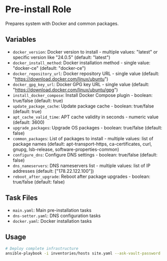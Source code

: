 # Pre-install Role

Prepares system with Docker and common packages.

## Variables

- `docker_version`: Docker version to install - multiple values: "latest" or specific version like "24.0.5" (default: "latest")
- `docker_install_method`: Docker installation method - single value: "docker-ce" (default: "docker-ce")
- `docker_repository_url`: Docker repository URL - single value (default: "https://download.docker.com/linux/ubuntu")
- `docker_gpg_key_url`: Docker GPG key URL - single value (default: "https://download.docker.com/linux/ubuntu/gpg")
- `install_docker_compose`: Install Docker Compose plugin - boolean: true/false (default: true)
- `update_package_cache`: Update package cache - boolean: true/false (default: true)
- `apt_cache_valid_time`: APT cache validity in seconds - numeric value (default: 3600)
- `upgrade_packages`: Upgrade OS packages - boolean: true/false (default: false)
- `common_packages`: List of packages to install - multiple values: list of package names (default: apt-transport-https, ca-certificates, curl, gnupg, lsb-release, software-properties-common)
- `configure_dns`: Configure DNS settings - boolean: true/false (default: false)
- `dns_nameservers`: DNS nameservers list - multiple values: list of IP addresses (default: ["178.22.122.100"])
- `reboot_after_upgrade`: Reboot after package upgrades - boolean: true/false (default: false)

## Task Files

- `main.yaml`: Main pre-installation tasks
- `dns-setter.yaml`: DNS configuration tasks
- `docker.yaml`: Docker installation tasks

## Usage
```bash
# Deploy complete infrastructure
ansible-playbook -i inventories/hosts site.yaml --ask-vault-password
```
